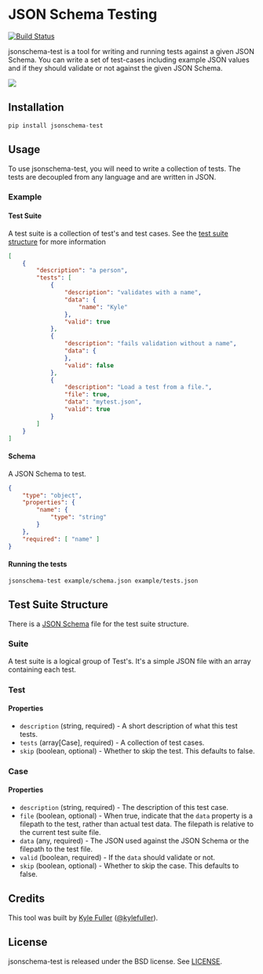 # JSON Schema Testing

[![Build Status](http://img.shields.io/travis/kylef/jsonschema-test/master.svg?style=flat)](https://travis-ci.org/kylef/jsonschema-test)

jsonschema-test is a tool for writing and running tests against a given
JSON Schema. You can write a set of test-cases including example JSON
values and if they should validate or not against the given JSON Schema.

![](Screenshot.png)

## Installation

```
pip install jsonschema-test
```

## Usage

To use jsonschema-test, you will need to write a collection of tests.
The tests are decoupled from any language and are written in JSON.

### Example

#### Test Suite

A test suite is a collection of test's and test cases. See
the [test suite structure](#test-suite-structure) for more information

```json
[
    {
        "description": "a person",
        "tests": [
            {
                "description": "validates with a name",
                "data": {
                    "name": "Kyle"
                },
                "valid": true
            },
            {
                "description": "fails validation without a name",
                "data": {
                },
                "valid": false
            },
            {
                "description": "Load a test from a file.",
                "file": true,
                "data": "mytest.json",
                "valid": true
            }
        ]
    }
]
```

#### Schema

A JSON Schema to test.

```json
{
    "type": "object",
    "properties": {
        "name": {
            "type": "string"
        }
    },
    "required": [ "name" ]
}
```

#### Running the tests

```
jsonschema-test example/schema.json example/tests.json
```

## Test Suite Structure

There is a [JSON Schema](jsonschema_test/schema.json) file for the test suite structure.

### Suite

A test suite is a logical group of Test's. It's a simple JSON file with an
array containing each test.

### Test

#### Properties

- `description` (string, required) - A short description of what this test tests.
- `tests` (array[Case], required) - A collection of test cases.
- `skip` (boolean, optional) - Whether to skip the test. This defaults to false.

### Case

#### Properties

- `description` (string, required) - The description of this test case.
- `file` (boolean, optional) - When true, indicate that the `data` property is a filepath to the test, rather than actual test data. The filepath is relative to the current test suite file.
- `data` (any, required) - The JSON used against the JSON Schema or the filepath to the test file.
- `valid` (boolean, required) - If the `data` should validate or not.
- `skip` (boolean, optional) - Whether to skip the case. This defaults to false.

## Credits

This tool was built by [Kyle Fuller](http://fuller.li/) ([@kylefuller](https://twitter.com/kylefuller)).

## License

jsonschema-test is released under the BSD license. See [LICENSE](LICENSE).

